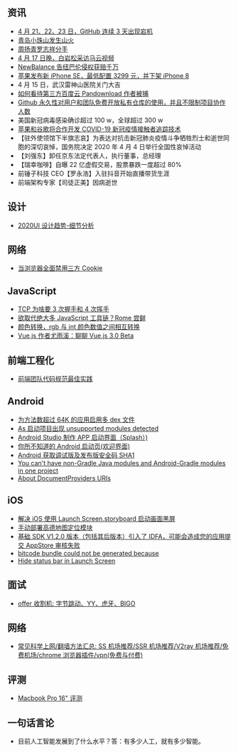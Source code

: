 ## 资讯

- [4 月 21、22、23 日，GitHub 连续 3 天出现宕机](https://mp.weixin.qq.com/s/L3PaYDNpbiodI4TtQ7ib5g)
- [青岛小珠山发生山火](https://weibointl.api.weibo.cn/share/142365350.html?weibo_id=4497528861317445)
- [周扬青罗志祥分手](https://weibointl.api.weibo.cn/share/142365039.html?weibo_id=4496797961825543)
- [4 月 17 日晚，白岩松采访马云视频](https://weibointl.api.weibo.cn/share/140502102.html?weibo_id=4494816870627658)
- [NewBalance 告纽巴伦侵权获赔千万](https://weibointl.api.weibo.cn/share/140128633.html?weibo_id=4494393236643730)
- [苹果发布新 iPhone SE，最低配置 3299 元，并下架 iPhone 8](https://www.apple.com.cn/iphone-se/)
- 4 月 15 日，武汉雷神山医院关门大吉
- [如何看待第三方百度云 Pandownload 作者被捕](https://www.zhihu.com/question/388027206)
- [Github 永久性对用户和团队免费开放私有仓库的使用，并且不限制项目协作人数](https://github.blog/2020-04-14-github-is-now-free-for-teams/)
- 美国新冠病毒感染确诊超过 100 w，全球超过 300 w
- [苹果和谷歌将合作开发 COVID-19 新冠疫情接触者追踪技术](https://weibointl.api.weibo.cn/share/138856918.html?weibo_id=4492342331649431)
- 【驻外使领馆下半旗志哀】为表达对抗击新冠肺炎疫情斗争牺牲烈士和逝世同胞的深切哀悼，国务院决定 2020 年 4 月 4 日举行全国性哀悼活动
- 【刘强东】卸任京东法定代表人，执行董事，总经理
- 【瑞幸咖啡】自曝 22 亿虚假交易，股票暴跌一度超过 80%
- 前锤子科技 CEO【罗永浩】入驻抖音开始直播带货生涯
- 前端架构专家【司徒正美】因病逝世

## 设计

- [2020UI 设计趋势-细节分析](https://mp.weixin.qq.com/s/iMcT36zbV85hGsYScsyWEw)

## 网络

- [当浏览器全面禁用三方 Cookie](https://juejin.im/post/5e97124df265da47b27d97ff)

## JavaScript

- [TCP 为啥要 3 次握手和 4 次挥手](https://mp.weixin.qq.com/s/2K_ZscEgoAIRrze03Bik6A)
- [欲取代绝大多 JavaScript 工具链？Rome 尝鲜](https://mp.weixin.qq.com/s/2K_ZscEgoAIRrze03Bik6A)
- [颜色转换，rgb 与 int 颜色数值之间相互转换](https://blog.csdn.net/qq_40302859/article/details/81906654)
- [Vue.js 作者尤雨溪：聊聊 Vue.js 3.0 Beta](https://www.bilibili.com/video/BV1ke411W7WB?from=search&seid=14704782477737695697)

## 前端工程化

- [前端团队代码规范最佳实践](https://mp.weixin.qq.com/s/Ov2Iq8qJXFoMqPc7pzmO8Q)


## Android

- [为方法数超过 64K 的应用启用多 dex 文件](https://developer.android.com/studio/build/multidex)
- [As 启动项目出现 unsupported modules detected](https://blog.csdn.net/qq_30552993/article/details/83383095)
- [Android Studio 制作 APP 启动界面（Splash）)](https://blog.csdn.net/qq_39732867/article/details/86512712)
- [你所不知道的 Android 启动页(欢迎界面)](https://www.jianshu.com/p/33a798ac3298)
- [Android 获取调试版及发布版安全码 SHA1](https://www.jianshu.com/p/dcfca6041154)
- [You can't have non-Gradle Java modules and Android-Gradle modules in one project](https://stackoverflow.com/questions/30142056/error-unfortunately-you-cant-have-non-gradle-java-modules-and-android-gradle)
- [About DocumentProviders URIs](https://github.com/Elyx0/react-native-document-picker/issues/70#issuecomment-338972278)

## iOS

- [解决 iOS 使用 Launch Screen.storyboard 启动画面黑屏](https://www.jianshu.com/p/d2b0f20e2e96)
- [手动部署高德地图定位模块](https://lbs.amap.com/api/ios-location-sdk/guide/create-project/manual-configuration)
- [基础 SDK V1.2.0 版本（包括其后版本）引入了 IDFA，可能会造成您的应用提交 AppStore 审核失败](https://lbs.amap.com/api/ios-location-sdk/guide/create-project/idfa-guide/)
- [bitcode bundle could not be generated because](https://www.jianshu.com/p/f6172830f2d9)
- [Hide status bar in Launch Screen](https://stackoverflow.com/questions/48718697/hide-status-bar-in-launch-screen/48740344)

## 面试

- [offer 收割机: 字节跳动、YY、虎牙、BIGO](https://mp.weixin.qq.com/s/VgmQxrXZR0DWU71vh83ceg)

## 网络

- [常见科学上网/翻墙方法汇总: SS 机场推荐/SSR 机场推荐/V2ray 机场推荐/免费机场/chrome 浏览器插件/vpn(免费与付费)](https://medium.com/@kldxjh/%E5%B8%B8%E8%A7%81%E7%A7%91%E5%AD%A6%E4%B8%8A%E7%BD%91-%E7%BF%BB%E5%A2%99%E6%96%B9%E6%B3%95%E6%B1%87%E6%80%BB-ss%E6%9C%BA%E5%9C%BA%E6%8E%A8%E8%8D%90-ssr%E6%9C%BA%E5%9C%BA%E6%8E%A8%E8%8D%90-v2ray%E6%9C%BA%E5%9C%BA%E6%8E%A8%E8%8D%90-%E5%85%8D%E8%B4%B9%E6%9C%BA%E5%9C%BA-chrome%E6%B5%8F%E8%A7%88%E5%99%A8%E6%8F%92%E4%BB%B6-vpn-%E5%85%8D%E8%B4%B9%E4%B8%8E%E4%BB%98%E8%B4%B9-2dbfe9c8010b)

## 评测

- [Macbook Pro 16" 评测](https://rebornix.com/work/2019/12/31/rmbp16/)

## 一句话言论

- 目前人工智能发展到了什么水平？答：有多少人工，就有多少智能。